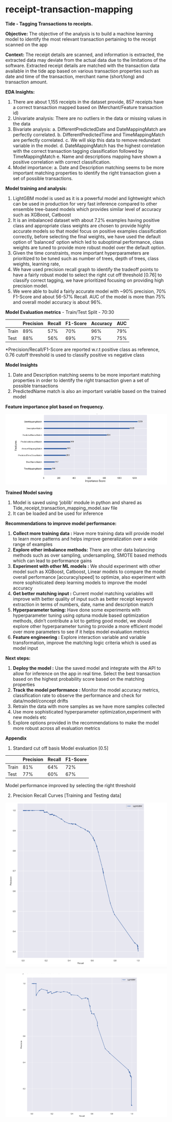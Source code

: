 # receipt-transaction-mapping


**Tide - Tagging Transactions to receipts.**

**Objective:** The objective of the analysis is to build a machine learning model to identify the most relevant transaction pertaining to the receipt scanned on the app

**Context:** The receipt details are scanned, and information is extracted, the extracted data may deviate from the actual data due to the limitations of the software. Extracted receipt details are matched with the transaction data available in the tide app based on various transaction properties such as date and time of the transaction, merchant name (short/long) and transaction amount.

**EDA Insights:**
1.	There are about 1,155 receipts in the dataset provide, 857 receipts have a correct transaction mapped based on (Merchant/Feature transaction id)
2.	Univariate analysis: There are no outliers in the data or missing values in the data
3.	Bivariate analysis:
a.	DifferentPredictedDate and DateMappingMatch are perfectly correlated.
b.	DifferentPredictedTime and TimeMappingMatch are perfectly correlated.
c.	We will skip this data to remove redundant variable in the model.
d.	DateMappingMatch has the highest correlation with the correct transaction tagging classification followed by TimeMappingMatch
e.	Name and descriptions mapping have shown a positive correlation with correct classification.
4.	Model importance:
a.	Date and Description matching seems to be more important matching properties to identify the right transaction given a set of possible transactions.

**Model training and analysis:**

1.	LightGBM model is used as it is a powerful model and lightweight which can be used in production for very fast inference compared to other ensemble tree-based models which provides similar level of accuracy such as XGBoost, Catboost
2.	It is an imbalanced dataset with about 7.2% examples having positive class and appropriate class weights are chosen to provide highly accurate models so that model focus on positive examples classification correctly, before selecting the final weights, we have used the default option of ‘balanced’ option which led to suboptimal performance, class weights are tuned to provide more robust model over the default option.
3.	Given the time constraints, more important hyperparameters are prioritized to be tuned such as number of trees, depth of trees, class weights, learning rate, 
4.	We have used precision recall graph to identify the tradeoff points to have a fairly robust model to select the right cut off threshold [0.76] to classify correct tagging, we have prioritized focusing on providing high precision model.
5.	We were able to build a fairly accurate model with ~90% precision, 70% F1-Score and about 56-57% Recall. AUC of the model is more than 75% and overall model accuracy is about 96%. 

**Model Evaluation metrics** - Train/Test Split - 70:30

|        | Precision |  Recall  | F1-Score | Accuracy |  AUC   |
|--------|-----------|----------|---------|----------|--------|
| Train  |   89%     |   57%    |   70%   |   96%    |   79%  |
| Test   |   88%     |   56%    |   69%   |   97%    |   75%  |

*Precision/Recall/F1-Score are reported w.r.t positive class as reference, 0.76 cutoff threshold is used to classify positive vs negative class
					
					
**Model Insights**

1.	Date and Description matching seems to be more important matching properties in order to identify the right transaction given a set of possible transactions
2.	PredictedName match is also an important variable based on the trained model

**Feature importance plot based on frequency.**

![Feature Importance](https://github.com/lightgbm007/receipt-transaction-mapping/blob/main/feature%20importance.png)
 
**Trained Model saving**

1.	Model is saved using ‘joblib’ module in python and shared as Tide_receipt_transaction_mapping_model.sav file
2.	It can be loaded and be used for inference


**Recommendations to improve model performance:**
1.	**Collect more training data :** Have more training data will provide model to learn more patterns and helps improve generalization over a wide range of examples
2.	**Explore other imbalance methods:** There are other data balancing methods such as over sampling, undersampling,  SMOTE based methods which can lead to performance gains
3.	**Experiment with other ML models :** We should experiment with other model such as XGBoost, Catboost, Linear models to compare the model overall performance [accuracy/speed] to optimize, also experiment with more sophisticated deep learning models to improve the model accuracy
4.	**Get better matching input :** Current model matching variables will improve with better quality of input such as better receipt keyword extraction in terms of numbers, date, name and description match
5.	**Hyperparameter tuning:** Have done some experiments with hyperparameter tuning using optuna module based optimization methods, didn’t contribute a lot to getting good model, we should explore other hyperparameter tuning to provide a more efficient model over more parameters to see if it helps model evaluation metrics
6.	**Feature engineering :** Explore interaction variable and  variable transformation, improve the matching logic criteria which is used as model input


**Next steps:**
1.	**Deploy the model :** Use the saved model and integrate with the API to allow for inference on the app in real time. Select the best transaction based on the highest probability score based on the matching properties
2.	**Track the model performance :** Monitor the model accuracy metrics, classification rate to observe the performance and check for data/model/concept drifts
3.	Retrain the data with more samples as we have more samples collected
4.	Use more sophisticated hyperparameter optimization,experiment with new models etc
5.	Explore options provided in the recommendations to make the model more robust across all evaluation metrics





**Appendix**

1.	Standard cut off basis Model evaluation [0.5]

|        | Precision | Recall | F1-Score |
|--------|-----------|--------|----------|
| Train  |    81%    |  64%   |   72%    |
| Test   |    77%    |  60%   |   67%    |


Model performance improved by selecting the right threshold



2.	Precision Recall Curves [Training and Testing data] 

![Training PR Curve](https://github.com/lightgbm007/receipt-transaction-mapping/blob/main/training%20pr%20curve.png)

![Testing PR Curve](https://github.com/lightgbm007/receipt-transaction-mapping/blob/main/testing%20pr%20curve.png)


  
